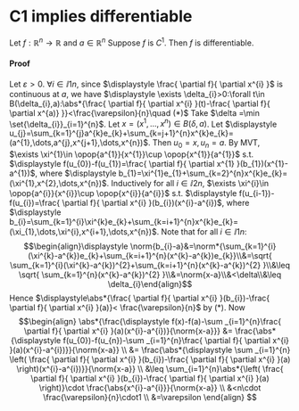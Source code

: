 # C1 implies differentiable
Let $f:\mathbb{R}^{n}\to \mathbb{R}$ and $a\in \mathbb{R}^{n}$
Suppose $f$ is $C^{1}$.
Then $f$ is differentiable.
#### Proof
Let $\varepsilon>0$.
$\forall i\in\ii{1}{n}$, since $\displaystyle \frac{ \partial f}{ \partial x^{i} }$ is continuous at $a$, we have $\displaystyle \exists \delta_{i}>0:\forall t\in B(\delta_{i},a):\abs*{\frac{ \partial f}{ \partial x^{i} }(t)-\frac{ \partial f}{ \partial x^{a)} }}<\frac{\varepsilon}{n}\quad (*)$
Take $\delta =\min \set{\delta_{i}}_{i=1}^{n}$. Let $x=(x^{1},\dots,x^{n})\in B(\delta,a)$.
Let $\displaystyle u_{j}=\sum_{k=1}^{j}a^{k}e_{k}+\sum_{k=j+1}^{n}x^{k}e_{k}=(a^{1},\dots,a^{j},x^{j+1},\dots,x^{n})$. Then $u_{0}=x,u_{n}=a$.
By MVT, $\exists \xi^{1}\in \opop{a^{1}}{x^{1}}\cup \opop{x^{1}}{a^{1}}$ s.t. $\displaystyle f(u_{0})-f(u_{1})=\frac{ \partial f}{ \partial x^{1} }(b_{1})(x^{1}-a^{1})$, where $\displaystyle b_{1}=\xi^{1}e_{1}+\sum_{k=2}^{n}x^{k}e_{k}=(\xi^{1},x^{2},\dots,x^{n})$.
Inductively for all $i\in\ii{2}{n}$, $\exists \xi^{i}\in \opop{a^{i}}{x^{i}}\cup \opop{x^{i}}{a^{i}}$ s.t. $\displaystyle f(u_{i-1})-f(u_{i})=\frac{ \partial f}{ \partial x^{i} }(b_{i})(x^{i}-a^{i})$, where $\displaystyle b_{i}=\sum_{k=1}^{i}\xi^{k}e_{k}+\sum_{k=i+1}^{n}x^{k}e_{k}=(\xi_{1},\dots,\xi^{i},x^{i+1},\dots,x^{n})$.
Note that for all $i\in\ii{1}{n}$: $$\begin{align}\displaystyle \norm{b_{i}-a}&=\norm*{\sum_{k=1}^{i}(\xi^{k}-a^{k})e_{k}+\sum_{k=i+1}^{n}(x^{k}-a^{k})e_{k}}\\&=\sqrt{ \sum_{k=1}^{i}(\xi^{k}-a^{k})^{2}+\sum_{k=i+1}^{n}(x^{k}-a^{k})^{2} }\\&\leq \sqrt{ \sum_{k=1}^{n}(x^{k}-a^{k})^{2} }\\&=\norm{x-a}\\&<\delta\\&\leq \delta_{i}\end{align}$$
Hence $\displaystyle\abs*{\frac{ \partial f}{ \partial x^{i} }(b_{i})-\frac{ \partial f}{ \partial x^{i} }(a)}< \frac{\varepsilon}{n}$ by $(*)$.
Now $$\begin{align}
\abs*{\frac{\displaystyle f(x)-f(a)-\sum _{i=1}^{n}\frac{ \partial f}{ \partial x^{i} }(a)(x^{i}-a^{i})}{\norm{x-a}}}
&= \frac{\abs*{\displaystyle f(u_{0})-f(u_{n})-\sum _{i=1}^{n}\frac{ \partial f}{ \partial x^{i} }(a)(x^{i}-a^{i})}}{\norm{x-a}} \\
&= \frac{\abs*{\displaystyle \sum _{i=1}^{n} \left( \frac{ \partial f}{ \partial x^{i} }(b_{i})-\frac{ \partial f}{ \partial x^{i} }(a) \right)(x^{i}-a^{i})}}{\norm{x-a}} \\
&\leq \sum_{i=1}^{n}\abs*{\left( \frac{ \partial f}{ \partial x^{i} }(b_{i})-\frac{ \partial f}{ \partial x^{i} }(a) \right)}\cdot \frac{\abs{x^{i}-a^{i}}}{\norm{x-a}} \\
&<n\cdot \frac{\varepsilon}{n}\cdot1 \\
&=\varepsilon
\end{align} $$